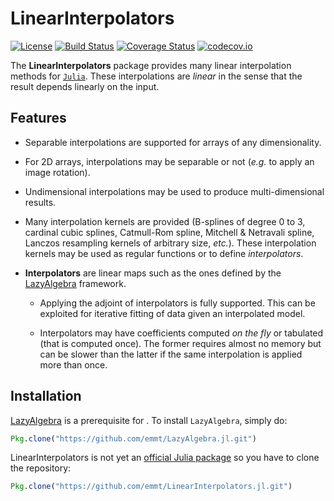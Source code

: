 # LinearInterpolators

[![License](http://img.shields.io/badge/license-MIT-brightgreen.svg?style=flat)](LICENSE.md)
[![Build Status](https://travis-ci.org/emmt/LinearInterpolators.jl.svg?branch=master)](https://travis-ci.org/emmt/LinearInterpolators.jl)
[![Coverage Status](https://coveralls.io/repos/emmt/LinearInterpolators.jl/badge.svg?branch=master&service=github)](https://coveralls.io/github/emmt/LinearInterpolators.jl?branch=master)
[![codecov.io](http://codecov.io/github/emmt/LinearInterpolators.jl/coverage.svg?branch=master)](http://codecov.io/github/emmt/LinearInterpolators.jl?branch=master)

The **LinearInterpolators** package provides many linear interpolation methods
for [`Julia`](http://julialang.org/).  These interpolations are *linear* in the
sense that the result depends linearly on the input.


## Features

* Separable interpolations are supported for arrays of any dimensionality.

* For 2D arrays, interpolations may be separable or not (*e.g.* to apply an
  image rotation).

* Undimensional interpolations may be used to produce multi-dimensional
  results.

* Many interpolation kernels are provided (B-splines of degree 0 to 3, cardinal
  cubic splines, Catmull-Rom spline, Mitchell & Netravali spline, Lanczos
  resampling kernels of arbitrary size, *etc.*).  These interpolation
  kernels may be used as regular functions or to define *interpolators*.

* **Interpolators** are linear maps such as the ones defined by the
  [LazyAlgebra](https://github.com/emmt/LazyAlgebra.jl) framework.

  - Applying the adjoint of interpolators is fully supported.  This can be
    exploited for iterative fitting of data given an interpolated model.

  - Interpolators may have coefficients computed *on the fly* or tabulated
    (that is computed once).  The former requires almost no memory but can be
    slower than the latter if the same interpolation is applied more than once.


## Installation

[LazyAlgebra](https://github.com/emmt/LazyAlgebra.jl) is a prerequisite for
.  To install `LazyAlgebra`, simply do:

```julia
Pkg.clone("https://github.com/emmt/LazyAlgebra.jl.git")
```

LinearInterpolators is not yet an
[official Julia package](https://pkg.julialang.org/) so you have to clone the
repository:

```julia
Pkg.clone("https://github.com/emmt/LinearInterpolators.jl.git")
```
